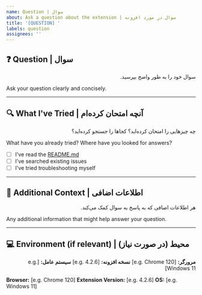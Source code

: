 ```yaml
---
name: Question | سوال
about: Ask a question about the extension | سوال در مورد افزونه
title: '[QUESTION] '
labels: question
assignees: ''
---
```


## ❓ Question | سوال

<div dir="rtl">
سوال خود را به طور واضح بپرسید.
</div>

Ask your question clearly and concisely.

---

## 🔍 What I've Tried | آنچه امتحان کرده‌ام

<div dir="rtl">
چه چیزهایی را امتحان کرده‌اید؟ کجاها را جستجو کرده‌اید؟
</div>

What have you already tried? Where have you looked for answers?
- [ ] I've read the [README.md](../../README.md)
- [ ] I've searched existing issues
- [ ] I've tried troubleshooting myself

---

## 📝 Additional Context | اطلاعات اضافی

<div dir="rtl">
هر اطلاعات اضافی که به پاسخ به سوال کمک می‌کند.
</div>

Any additional information that might help answer your question.

---

## 💻 Environment (if relevant) | محیط (در صورت نیاز)

<div dir="rtl">

**مرورگر:** [e.g. Chrome 120]
**نسخه افزونه:** [e.g. 4.2.6]
**سیستم عامل:** [e.g. Windows 11]

</div>

**Browser:** [e.g. Chrome 120]
**Extension Version:** [e.g. 4.2.6]
**OS:** [e.g. Windows 11]
